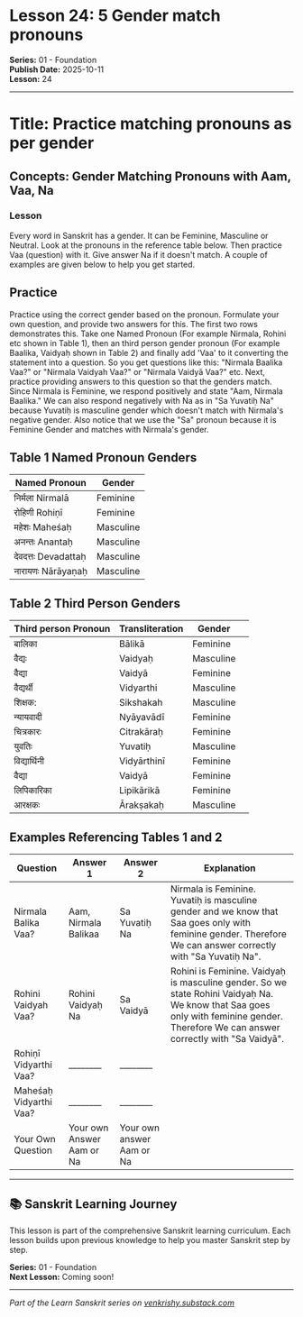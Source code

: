 # Lesson 24: 5 Gender match pronouns

**Series:** 01 - Foundation  
**Publish Date:** 2025-10-11  
**Lesson:** 24

---

# Title: Practice matching pronouns as per gender
## Concepts: Gender Matching Pronouns with Aam, Vaa, Na

### Lesson
Every word in Sanskrit has a gender.  It can be Feminine, Masculine or Neutral.  Look at the pronouns in the reference table below.  Then practice Vaa (question) with it.  Give answer Na if it doesn't match.  A couple of examples are given below to help you get started.

## Practice
Practice using the correct gender based on the pronoun.  Formulate your own question, and provide two answers for this.  The first two rows demonstrates this.  Take one Named Pronoun (For example Nirmala, Rohini etc shown in Table 1), then an third person gender pronoun (For example Baalika, Vaidyaḥ shown in Table 2) and finally add  'Vaa'  to it converting the statement into a question.  So you get questions like this: "Nirmala Baalika Vaa?" or "Nirmala Vaidyah Vaa?" or "Nirmala Vaidyā Vaa?" etc.  Next, practice providing answers to this question so that the genders match.  Since Nirmala is Feminine, we respond positively and state "Aam, Nirmala Baalika." We can also respond negatively with Na as in "Sa Yuvatiḥ Na" because Yuvatiḥ is masculine gender which doesn't match with Nirmala's negative gender.  Also notice that we use the "Sa" pronoun because it is Feminine Gender and matches with Nirmala's gender.

## Table 1 Named Pronoun Genders

| Named Pronoun        | Gender    |
| -------------------- | --------- |
| निर्मला Nirmalā      | Feminine  |
| रोहिणी  Rohiṇī       | Feminine  |
| महेशः  Maheśaḥ       | Masculine |
| अनन्तः   Anantaḥ     | Masculine |
| देवदत्तः  Devadattaḥ | Masculine |
| नारायणः  Nārāyaṇaḥ   | Masculine |

## Table 2 Third Person Genders

| Third person Pronoun | Transliteration | Gender    |     |
| -------------------- | --------------- | --------- | --- |
| बालिका               | Bālikā          | Feminine  |     |
| वैद्यः               | Vaidyaḥ         | Masculine |     |
| वैद्या               | Vaidyā          | Feminine  |     |
| वैद्यर्थी            | Vidyarthi       | Masculine |     |
| शिक्षक:              | Sikshakah       | Masculine |     |
| न्यायवादी            | Nyāyavādī       | Feminine  |     |
| चित्रकारः            | Citrakāraḥ      | Feminine  |     |
| युवतिः               | Yuvatiḥ         | Masculine |     |
| विद्यार्थिनी         | Vidyārthinī     | Feminine  |     |
| वैद्या               | Vaidyā          | Feminine  |     |
| लिपिकारिका           | Lipikārikā      | Feminine  |     |
| आरक्षकः              | Ārakṣakaḥ       | Masculine |     |

## Examples Referencing Tables 1 and 2


| Question               | Answer 1                  | Answer 2                  | Explanation                                                                                                                                                                             |
| ---------------------- | ------------------------- | ------------------------- | --------------------------------------------------------------------------------------------------------------------------------------------------------------------------------------- |
| Nirmala Balika Vaa?    | Aam, Nirmala Balikaa      | Sa Yuvatiḥ Na             | Nirmala is Feminine.  Yuvatiḥ is masculine gender and we know that Saa goes only with feminine gender.  Therefore We can answer correctly with "Sa Yuvatiḥ Na".                         |
| Rohini Vaidyah Vaa?    | Rohini Vaidyaḥ Na         | Sa Vaidyā                 | Rohini is Feminine.  Vaidyaḥ is masculine gender.  So we state Rohini Vaidyaḥ Na. We know that Saa goes only with feminine gender.  Therefore We can answer correctly with "Sa Vaidyā". |
| Rohiṇī Vidyarthi Vaa?  | ________                  | ________                  |                                                                                                                                                                                         |
| Maheśaḥ Vidyarthi Vaa? | ________                  | ________                  |                                                                                                                                                                                         |
| Your Own Question      | Your own Answer Aam or Na | Your own answer Aam or Na |                                                                                                                                                                                         |

---

## 📚 Sanskrit Learning Journey

This lesson is part of the comprehensive Sanskrit learning curriculum. Each lesson builds upon previous knowledge to help you master Sanskrit step by step.

**Series:** 01 - Foundation  
**Next Lesson:** Coming soon!

---
*Part of the Learn Sanskrit series on [venkrishy.substack.com](https://venkrishy.substack.com/s/learn_sanskrit)*
